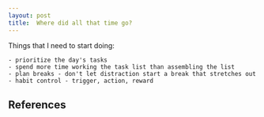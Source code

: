 ```yaml
---
layout: post
title:  Where did all that time go?
---
```


Things that I need to start doing:

    - prioritize the day's tasks
    - spend more time working the task list than assembling the list
    - plan breaks - don't let distraction start a break that stretches out
    - habit control - trigger, action, reward
 
## References
